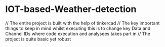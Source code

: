 # IOT-based-Weather-detection
//
The entire project is built with the help of tinkercad
//
The key important things to keep in mind whilst executing this is to change key Data and Channel IDs where code execution and analysees takes part in
//
The project is quite basic yet robust
